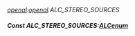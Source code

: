 _[openal](../../modules/openal/openal-module.md):[openal](../../modules/openal/openal-module.md).ALC\_STEREO\_SOURCES_
##### Const ALC\_STEREO\_SOURCES:[ALCenum](../../modules/openal/openal-alcenum.md)
